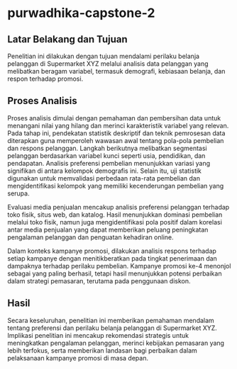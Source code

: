# purwadhika-capstone-2

## Latar Belakang dan Tujuan
Penelitian ini dilakukan dengan tujuan mendalami perilaku belanja pelanggan di Supermarket XYZ melalui analisis data pelanggan yang melibatkan beragam variabel, termasuk demografi, kebiasaan belanja, dan respon terhadap promosi.

## Proses Analisis
Proses analisis dimulai dengan pemahaman dan pembersihan data untuk menangani nilai yang hilang dan merinci karakteristik variabel yang relevan. Pada tahap ini, pendekatan statistik deskriptif dan teknik pemrosesan data diterapkan guna memperoleh wawasan awal tentang pola-pola pembelian dan respons pelanggan. Langkah berikutnya melibatkan segmentasi pelanggan berdasarkan variabel kunci seperti usia, pendidikan, dan pendapatan. Analisis preferensi pembelian menunjukkan variasi yang signifikan di antara kelompok demografis ini. Selain itu, uji statistik digunakan untuk memvalidasi perbedaan rata-rata pembelian dan mengidentifikasi kelompok yang memiliki kecenderungan pembelian yang serupa.

Evaluasi media penjualan mencakup analisis preferensi pelanggan terhadap toko fisik, situs web, dan katalog. Hasil menunjukkan dominasi pembelian melalui toko fisik, namun juga mengidentifikasi pola positif dalam korelasi antar media penjualan yang dapat memberikan peluang peningkatan pengalaman pelanggan dan penguatan kehadiran online.

Dalam konteks kampanye promosi, dilakukan analisis respons terhadap setiap kampanye dengan menitikberatkan pada tingkat penerimaan dan dampaknya terhadap perilaku pembelian. Kampanye promosi ke-4 menonjol sebagai yang paling berhasil, tetapi hasil menunjukkan potensi perbaikan dalam strategi pemasaran, terutama pada penggunaan diskon.

## Hasil
Secara keseluruhan, penelitian ini memberikan pemahaman mendalam tentang preferensi dan perilaku belanja pelanggan di Supermarket XYZ. Implikasi penelitian ini mencakup rekomendasi strategis untuk meningkatkan pengalaman pelanggan, merinci kebijakan pemasaran yang lebih terfokus, serta memberikan landasan bagi perbaikan dalam pelaksanaan kampanye promosi di masa depan.
